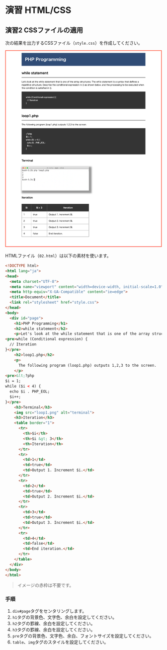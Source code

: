# 演習 HTML/CSS

## 演習2 CSSファイルの適用

次の結果を出力するCSSファイル（`style.css`）を作成してください。

![](img/02.png?ab)

HTMLファイル（`02.html`）は以下の素材を使います。

```html
<!DOCTYPE html>
<html lang="ja">
<head>
  <meta charset="UTF-8">
  <meta name="viewport" content="width=device-width, initial-scale=1.0">
  <meta http-equiv="X-UA-Compatible" content="ie=edge">
  <title>Document</title>
  <link rel="stylesheet" href="style.css">
</head>
<body>
  <div id="page">
    <h1>PHP Programming</h1>
    <h2>while statement</h2>
    <p>Let's look at the while statement that is one of the array structures. The while statement is a syntax that defines a repetitive structure. Describe the conditional expression in () as shown below, and the processing to be executed when the condition is satisfied in {}.</p>
<pre>while (Conditional expression) {
  // Iteration
}</pre>
    <h2>loop1.php</h2>
    <p>
      The following program (loop1.php) outputs 1,2,3 to the screen.
    </p>
<pre>&lt;?php
$i = 1;
while ($i < 4) {
  echo $i . PHP_EOL;
  $i++;
}</pre>
    <h3>Terminal</h3>
    <img src="loop1.png" alt="terminal">
    <h3>Iteration</h3>
    <table border="1">
      <tr>
        <th>$i</th>
        <th>$i &gt; 3</th>
        <th>Iteration</th>
      </tr>
      <tr>
        <td>1</td>
        <td>true</td>
        <td>Output 1. Increment $i.</td>
      </tr>
      <tr>
        <td>2</td>
        <td>true</td>
        <td>Output 2. Increment $i.</td>
      </tr>
      <tr>
        <td>3</td>
        <td>true</td>
        <td>Output 3. Increment $i.</td>
      </tr>
      <tr>
        <td>4</td>
        <td>false</td>
        <td>End iteration.</td>
      </tr>
    </table>
  </div>
</body>
</html>
```

> イメージの赤枠は不要です。


### 手順

1. `div#page`タグをセンタリングします。
1. `h1`タグの背景色、文字色、余白を設定してください。
1. `h2`タグの罫線、余白を設定してください。
1. `h3`タグの罫線、余白を設定してください。
1. `pre`タグの背景色、文字色、余白、フォントサイズを設定してください。
1. `table`、`img`タグのスタイルを設定してください。
